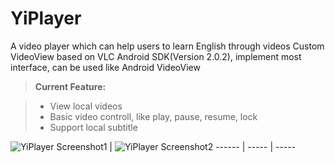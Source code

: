 # YiPlayer
A video player which can help users to learn English through videos
Custom VideoView based on VLC Android SDK(Version 2.0.2), implement most interface, can be used like Android VideoView
> **Current Feature:**

> - View local videos
> - Basic video controll, like play, pause, resume, lock
> - Support local subtitle

![YiPlayer Screenshot1](https://github.com/Shirlman/YiPlayer/blob/master/images/com.shirlman.yiplayer_video_controller.png) | ![YiPlayer Screenshot2](https://github.com/Shirlman/YiPlayer/blob/master/images/com.shirlman.yiplayer_main_activity.png) 
------ | -----  | -----
